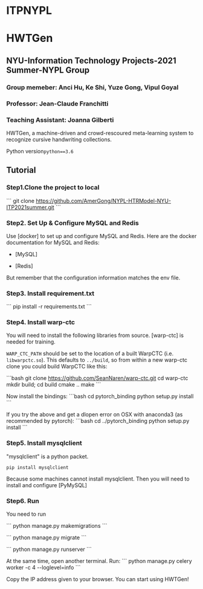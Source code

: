 # ITPNYPL
# HWTGen
## NYU-Information Technology Projects-2021 Summer-NYPL Group
### Group memeber: Anci Hu, Ke Shi, Yuze Gong, Vipul Goyal
### Professor: Jean-Claude Franchitti
### Teaching Assistant: Joanna Gilberti
HWTGen, a machine-driven and crowd-rescoured meta-learning system to recognize cursive handwriting collections.

Python version`python==3.6`

## Tutorial
### Step1.Clone the project to local
\`\`\`
git clone https://github.com/AmerGong/NYPL-HTRModel-NYU-ITP2021summer.git
\`\`\`

### Step2. Set Up & Configure MySQL and Redis

Use [docker] to set up and configure MySQL and Redis. Here are the docker documentation for MySQL and Redis:

- [MySQL]

- [Redis]

But remember that the configuration information matches the env file.

### Step3. Install requirement.txt
\`\`\`
pip install -r requirements.txt
\`\`\`

### Step4. Install warp-ctc
You will need to install the following libraries from source. [warp-ctc] is needed for training.

`WARP_CTC_PATH` should be set to the location of a built WarpCTC
(i.e. `libwarpctc.so`).  This defaults to `../build`, so from within a
new warp-ctc clone you could build WarpCTC like this:

\`\`\`bash
git clone https://github.com/SeanNaren/warp-ctc.git
cd warp-ctc
mkdir build; cd build
cmake ..
make
\`\`\`

Now install the bindings:
\`\`\`bash
cd pytorch\_binding
python setup.py install
\`\`\`

If you try the above and get a dlopen error on OSX with anaconda3 (as recommended by pytorch):
\`\`\`bash
cd ../pytorch\_binding
python setup.py install
\`\`\`

### Step5. Install mysqlclient
"mysqlclient" is a python packet. 

`pip install mysqlclient`

Because some machines cannot install mysqlclient. Then you will need to install and configure [PyMySQL]

### Step6. Run
You need to run

\`\`\`
python manage.py makemigrations
\`\`\`

\`\`\`
python manage.py migrate
\`\`\`

\`\`\`
python manage.py runserver
\`\`\`

At the same time, open another terminal. Run:
\`\`\`
python manage.py celery worker -c 4 --loglevel=info
\`\`\`

Copy the IP address given to your browser. You can start using HWTGen!
